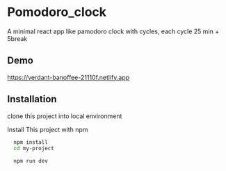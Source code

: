 # Pomodoro_clock


A minimal react app like pamodoro clock with cycles, each cycle 25 min + 5break

## Demo



https://verdant-banoffee-21110f.netlify.app


## Installation
clone this project into local environment

Install This project with npm

```bash
  npm install
  cd my-project
```
```bash
  npm run dev
```
